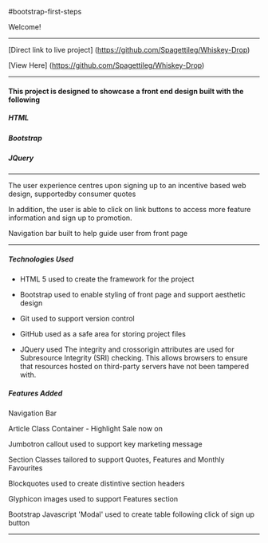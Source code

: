 #bootstrap-first-steps

Welcome!

***

[Direct link to live project] (https://github.com/Spagettileg/Whiskey-Drop)

[View Here] (https://github.com/Spagettileg/Whiskey-Drop) 

***

#### This project is designed to showcase a front end design built with the following 

##### HTML

##### Bootstrap

##### JQuery

***

The user experience centres upon signing up to an incentive based web design, supportedby consumer quotes 

In addition, the user is able to click on link buttons to access more feature information and sign up to promotion.

Navigation bar built to help guide user from front page 

***

##### Technologies Used

- HTML 5 used to create the framework for the project

- Bootstrap used to enable styling of front page and support aesthetic design 

- Git used to support version control

- GitHub used as a safe area for storing project files

- JQuery used The integrity and crossorigin attributes are used for Subresource Integrity (SRI) checking.
  This allows browsers to ensure that resources hosted on third-party servers have not been tampered with.  


##### Features Added

Navigation Bar

Article Class Container - Highlight Sale now on

Jumbotron callout used to support key marketing message

Section Classes tailored to support Quotes, Features and Monthly Favourites

Blockquotes used to create distintive section headers

Glyphicon images used to support Features section

Bootstrap Javascript 'Modal' used to create table following click of sign up button

***
